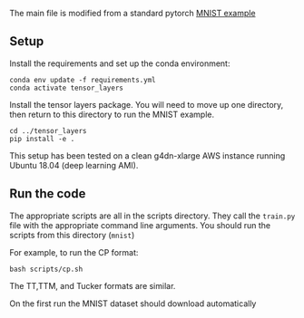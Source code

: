 The main file is modified from a standard pytorch [MNIST example](https://github.com/pytorch/examples/tree/master/mnist)


## Setup 

Install the requirements and set up the conda environment:
```
conda env update -f requirements.yml
conda activate tensor_layers
```

Install the tensor layers package. You will need to move up one directory, then return to this directory to run the MNIST example.
```
cd ../tensor_layers
pip install -e .
```

This setup has been tested on a clean g4dn-xlarge AWS instance running Ubuntu 18.04 (deep learning AMI).

## Run the code

The appropriate scripts are all in the scripts directory. They call the `train.py` file with the appropriate command line arguments. You should run the scripts from this directory (`mnist`)

For example, to run the CP format:
```
bash scripts/cp.sh
```
The TT,TTM, and Tucker formats are similar.

On the first run the MNIST dataset should download automatically